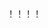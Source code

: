 ！[](./images/html_logo.jpg)！[](./images/css_logo.jpg)！[](./images/js_logo.jpg)！[](./images/github_logo.jpg)